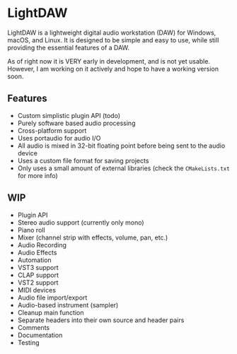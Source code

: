 # LightDAW

LightDAW is a lightweight digital audio workstation (DAW) for Windows, macOS, and Linux. It is designed to be simple and easy to use, while still providing the essential features of a DAW.

As of right now it is VERY early in development, and is not yet usable. However, I am working on it actively and hope to have a working version soon.

## Features

 - Custom simplistic plugin API (todo)
 - Purely software based audio processing
 - Cross-platform support
 - Uses portaudio for audio I/O
 - All audio is mixed in 32-bit floating point before being sent to the audio device
 - Uses a custom file format for saving projects
 - Only uses a small amount of external libraries (check the `CMakeLists.txt` for more info)

## WIP

 - Plugin API
 - Stereo audio support (currently only mono)
 - Piano roll
 - Mixer (channel strip with effects, volume, pan, etc.)
 - Audio Recording
 - Audio Effects
 - Automation
 - VST3 support
 - CLAP support
 - VST2 support
 - MIDI devices
 - Audio file import/export
 - Audio-based instrument (sampler)
 - Cleanup main function
 - Separate headers into their own source and header pairs
 - Comments
 - Documentation
 - Testing